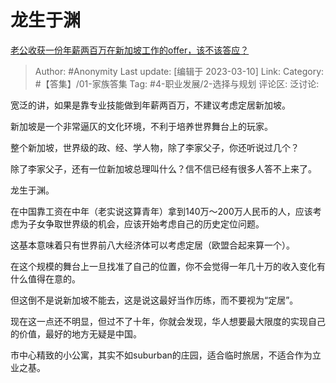 # 龙生于渊
[老公收获一份年薪两百万在新加坡工作的offer，该不该答应？](https://www.zhihu.com/question/582542329/answer/2926226244)

> Author: #Anonymity
> Last update: [编辑于 2023-03-10]
> Link:
> Category: #【答集】/01-家族答集
> Tag: #4-职业发展/2-选择与规划
> 评论区:
> 泛讨论:

宽泛的讲，如果是靠专业技能做到年薪两百万，不建议考虑定居新加坡。

新加坡是一个非常逼仄的文化环境，不利于培养世界舞台上的玩家。

整个新加坡，世界级的政、经、学人物，除了李家父子，你还听说过几个？

除了李家父子，还有一位新加坡总理叫什么？信不信已经有很多人答不上来了。

龙生于渊。

在中国靠工资在中年（老实说这算青年）拿到140万～200万人民币的人，应该考虑为子女争取世界级的机会，应该开始考虑自己的历史定位问题。

这基本意味着只有世界前八大经济体可以考虑定居（欧盟合起来算一个）。

在这个规模的舞台上一旦找准了自己的位置，你不会觉得一年几十万的收入变化有什么值得在意的。

但这倒不是说新加坡不能去，这是说这最好当作历练，而不要视为“定居”。

现在这一点还不明显，但过不了十年，你就会发现，华人想要最大限度的实现自己的价值，最好的地方无疑是中国。

市中心精致的小公寓，其实不如suburban的庄园，适合临时旅居，不适合作为立业之基。
